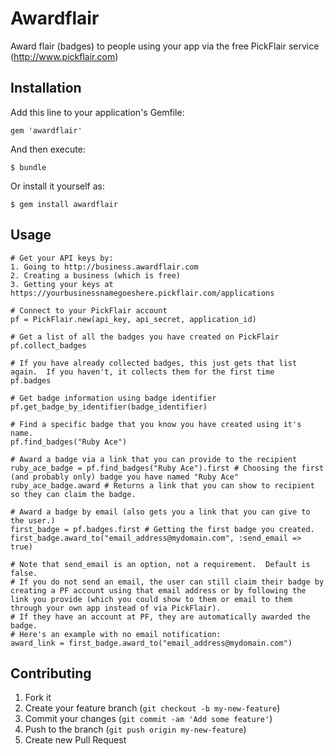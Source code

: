 # Awardflair

Award flair (badges) to people using your app via the free PickFlair service (http://www.pickflair.com)

## Installation

Add this line to your application's Gemfile:

    gem 'awardflair'

And then execute:

    $ bundle

Or install it yourself as:

    $ gem install awardflair

## Usage

    # Get your API keys by:
    1. Going to http://business.awardflair.com
    2. Creating a business (which is free)
    3. Getting your keys at https://yourbusinessnamegoeshere.pickflair.com/applications

    # Connect to your PickFlair account
    pf = PickFlair.new(api_key, api_secret, application_id)

    # Get a list of all the badges you have created on PickFlair
    pf.collect_badges

    # If you have already collected badges, this just gets that list again.  If you haven't, it collects them for the first time
    pf.badges

    # Get badge information using badge identifier
    pf.get_badge_by_identifier(badge_identifier)

    # Find a specific badge that you know you have created using it's name.
    pf.find_badges("Ruby Ace")

    # Award a badge via a link that you can provide to the recipient
    ruby_ace_badge = pf.find_badges("Ruby Ace").first # Choosing the first (and probably only) badge you have named "Ruby Ace"
    ruby_ace_badge.award # Returns a link that you can show to recipient so they can claim the badge.  

    # Award a badge by email (also gets you a link that you can give to the user.)
    first_badge = pf.badges.first # Getting the first badge you created.
    first_badge.award_to("email_address@mydomain.com", :send_email => true)

    # Note that send_email is an option, not a requirement.  Default is false.  
    # If you do not send an email, the user can still claim their badge by creating a PF account using that email address or by following the link you provide (which you could show to them or email to them through your own app instead of via PickFlair).
    # If they have an account at PF, they are automatically awarded the badge.
    # Here's an example with no email notification:
    award_link = first_badge.award_to("email_address@mydomain.com")

## Contributing

1. Fork it
2. Create your feature branch (`git checkout -b my-new-feature`)
3. Commit your changes (`git commit -am 'Add some feature'`)
4. Push to the branch (`git push origin my-new-feature`)
5. Create new Pull Request
